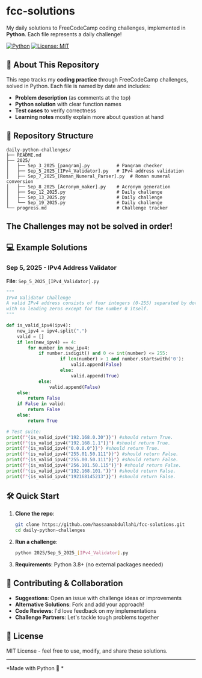 # fcc-solutions
My daily solutions to FreeCodeCamp coding challenges, implemented in **Python**. Each file represents a daily challenge!

[![Python](https://img.shields.io/badge/Python-3.8%2B-blue)](https://www.python.org/)
[![License: MIT](https://img.shields.io/badge/License-MIT-yellow.svg)](https://opensource.org/licenses/MIT)

## 🚀 About This Repository

This repo tracks my **coding practice** through FreeCodeCamp challenges, solved in Python. Each file is named by date and includes:

- **Problem description** (as comments at the top)
- **Python solution** with clear function names
- **Test cases** to verify correctness
- **Learning notes** mostly explain more about question at hand


## 📁 Repository Structure

```
daily-python-challenges/
├── README.md
├── 2025/
│   ├── Sep_3_2025_[pangram].py          # Pangram checker
│   ├── Sep_5_2025_[IPv4_Validator].py   # IPv4 address validation
│   ├── Sep_7_2025_[Roman_Numeral_Parser].py  # Roman numeral conversion
│   ├── Sep_8_2025_[Acronym_maker].py    # Acronym generation
│   ├── Sep_12_2025.py                   # Daily challenge
│   ├── Sep_13_2025.py                   # Daily challenge  
│   └── Sep_19_2025.py                   # Daily challenge
└── progress.md                          # Challenge tracker
```

## The Challenges may not be solved in order!


## 💻 Example Solutions

### Sep 5, 2025 - IPv4 Address Validator
**File**: `Sep_5_2025_[IPv4_Validator].py`

```python
"""
IPv4 Validator Challenge
A valid IPv4 address consists of four integers (0-255) separated by dots,
with no leading zeros except for the number 0 itself.
"""

def is_valid_ipv4(ipv4):
    new_ipv4 = ipv4.split(".")
    valid = []
    if len(new_ipv4) == 4:
        for number in new_ipv4:
            if number.isdigit() and 0 <= int(number) <= 255:
                    if len(number) > 1 and number.startswith('0'):
                        valid.append(False)
                    else:
                        valid.append(True)
            else:
                valid.append(False)
    else: 
        return False
    if False in valid:
        return False
    else:
        return True

# Test suite:
print(f"{is_valid_ipv4("192.168.0.30")}") #should return True.
print(f"{is_valid_ipv4("192.168.1.1")}") #should return True.
print(f"{is_valid_ipv4("0.0.0.0")}") #should return True.
print(f"{is_valid_ipv4("255.01.50.111")}") #should return False.
print(f"{is_valid_ipv4("255.00.50.111")}") #should return False.
print(f"{is_valid_ipv4("256.101.50.115")}") #should return False.
print(f"{is_valid_ipv4("192.168.101.")}") #should return False.
print(f"{is_valid_ipv4("192168145213")}") #should return False.
```

## 🛠️ Quick Start

1. **Clone the repo**:
   ```bash
   git clone https://github.com/hassaanabdullah1/fcc-solutions.git
   cd daily-python-challenges
   ```

2. **Run a challenge**:
   ```bash
   python 2025/Sep_5_2025_[IPv4_Validator].py
   ```

3. **Requirements**: Python 3.8+ (no external packages needed)


## 🤝 Contributing & Collaboration

- **Suggestions**: Open an issue with challenge ideas or improvements
- **Alternative Solutions**: Fork and add your approach!
- **Code Reviews**: I'd love feedback on my implementations
- **Challenge Partners**: Let's tackle tough problems together

## 📄 License

MIT License - feel free to use, modify, and share these solutions.

---

*Made with Python 🐍  *
